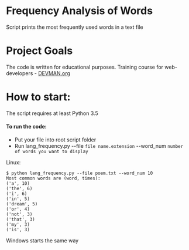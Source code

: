 # Frequency Analysis of Words

Script prints the most frequently used words in a text file

# Project Goals

The code is written for educational purposes. Training course for web-developers - [DEVMAN.org](https://devman.org)

# How to start:

The script requires at least Python 3.5

#### To run the code:

* Put your file into root script folder
* Run lang_frequency.py --file `file name.extension` --word_num `number of words you want to display`


Linux:
```
$ python lang_frequency.py --file poem.txt --word_num 10
Most common words are (word, times):
('a', 10)
('the', 6)
('i', 6)
('in', 5)
('dream', 5)
('or', 4)
('not', 3)
('that', 3)
('my', 3)
('is', 3)
```
Windows starts the same way


